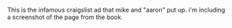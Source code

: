 This is the infamous craigslist ad that mike and "aaron" put up. i'm including a screenshot of the page from the book.
